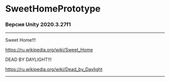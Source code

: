 # SweetHomePrototype

### Версия Unity 2020.3.27f1
-----------------------------------------------------
Sweet Home!!!

https://ru.wikipedia.org/wiki/Sweet_Home

DEAD BY DAYLIGHT!!!

https://ru.wikipedia.org/wiki/Dead_by_Daylight

-----------------------------------------------------
